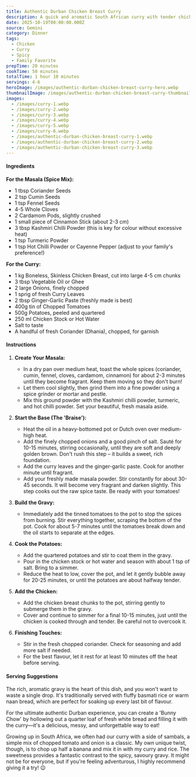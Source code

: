 ```yaml
---
title: Authentic Durban Chicken Breast Curry
description: A quick and aromatic South African curry with tender chicken breast, cooked in a rich, fragrant spice blend with potatoes. Authentic Durban flavor that's perfect for a weeknight.
date: 2025-10-19T00:00:00.000Z
source: Gemini
category: Dinner
tags:
  - Chicken
  - Curry
  - Spicy
  - Family Favorite
prepTime: 20 minutes
cookTime: 50 minutes
totalTime: 1 hour 10 minutes
servings: 4-6
heroImage: /images/authentic-durban-chicken-breast-curry-hero.webp
thumbnailImage: /images/authentic-durban-chicken-breast-curry-thumbnail.webp
images:
  - /images/curry-1.webp
  - /images/curry-2.webp
  - /images/curry-3.webp
  - /images/curry-4.webp
  - /images/curry-5.webp
  - /images/curry-6.webp
  - /images/authentic-durban-chicken-breast-curry-1.webp
  - /images/authentic-durban-chicken-breast-curry-2.webp
  - /images/authentic-durban-chicken-breast-curry-3.webp
---
```


#### **Ingredients**

**For the Masala (Spice Mix):**

* 1 tbsp Coriander Seeds
* 2 tsp Cumin Seeds
* 1 tsp Fennel Seeds
* 4-5 Whole Cloves
* 2 Cardamom Pods, slightly crushed
* 1 small piece of Cinnamon Stick (about 2-3 cm)
* 3 tbsp Kashmiri Chilli Powder (this is key for colour without excessive heat)
* 1 tsp Turmeric Powder
* 1 tsp Hot Chilli Powder or Cayenne Pepper (adjust to your family's preference!)

**For the Curry:**

* 1 kg Boneless, Skinless Chicken Breast, cut into large 4-5 cm chunks
* 3 tbsp Vegetable Oil or Ghee
* 2 large Onions, finely chopped
* 1 sprig of fresh Curry Leaves
* 2 tbsp Ginger-Garlic Paste (freshly made is best)
* 400g tin of Chopped Tomatoes
* 500g Potatoes, peeled and quartered
* 250 ml Chicken Stock or Hot Water
* Salt to taste
* A handful of fresh Coriander (Dhania), chopped, for garnish

#### **Instructions**

1.  **Create Your Masala:**
    * In a dry pan over medium heat, toast the whole spices (coriander, cumin, fennel, cloves, cardamom, cinnamon) for about 2-3 minutes until they become fragrant. Keep them moving so they don't burn!
    * Let them cool slightly, then grind them into a fine powder using a spice grinder or mortar and pestle.
    * Mix this ground powder with the Kashmiri chilli powder, turmeric, and hot chilli powder. Set your beautiful, fresh masala aside.

2.  **Start the Base (The 'Braise'):**
    * Heat the oil in a heavy-bottomed pot or Dutch oven over medium-high heat.
    * Add the finely chopped onions and a good pinch of salt. Sauté for 10-15 minutes, stirring occasionally, until they are soft and deeply golden brown. Don't rush this step – it builds a sweet, rich foundation.
    * Add the curry leaves and the ginger-garlic paste. Cook for another minute until fragrant.
    * Add your freshly made masala powder. Stir constantly for about 30-45 seconds. It will become very fragrant and darken slightly. This step cooks out the raw spice taste. Be ready with your tomatoes!

3.  **Build the Gravy:**
    * Immediately add the tinned tomatoes to the pot to stop the spices from burning. Stir everything together, scraping the bottom of the pot. Cook for about 5-7 minutes until the tomatoes break down and the oil starts to separate at the edges.

4.  **Cook the Potatoes:**
    * Add the quartered potatoes and stir to coat them in the gravy.
    * Pour in the chicken stock or hot water and season with about 1 tsp of salt. Bring to a simmer.
    * Reduce the heat to low, cover the pot, and let it gently bubble away for 20-25 minutes, or until the potatoes are about halfway tender.

5.  **Add the Chicken:**
    * Add the chicken breast chunks to the pot, stirring gently to submerge them in the gravy.
    * Cover and continue to simmer for a final 10-15 minutes, just until the chicken is cooked through and tender. Be careful not to overcook it.

6.  **Finishing Touches:**
    * Stir in the fresh chopped coriander. Check for seasoning and add more salt if needed.
    * For the best flavour, let it rest for at least 10 minutes off the heat before serving.

#### **Serving Suggestions**

The rich, aromatic gravy is the heart of this dish, and you won't want to waste a single drop. It's traditionally served with fluffy basmati rice or warm naan bread, which are perfect for soaking up every last bit of flavour. 

For the ultimate authentic Durban experience, you can create a 'Bunny Chow' by hollowing out a quarter loaf of fresh white bread and filling it with the curry—it's a delicious, messy, and unforgettable way to eat! 

Growing up in South Africa, we often had our curry with a side of sambals, a simple mix of chopped tomato and onion is a classic. My own unique twist, though, is to chop up half a banana and mix it in with my curry and rice. The sweetness provides a fantastic contrast to the spicy, savoury gravy. It might not be for everyone, but if you're feeling adventurous, I highly recommend giving it a try! 😉
